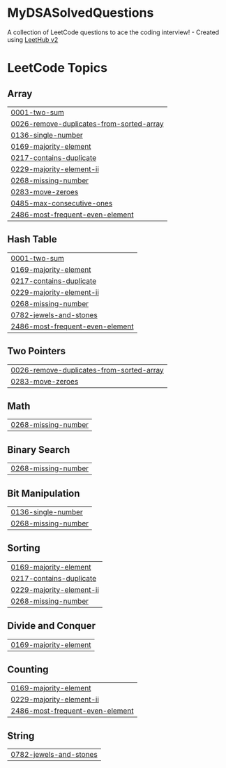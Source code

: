 # MyDSASolvedQuestions
A collection of LeetCode questions to ace the coding interview! - Created using [LeetHub v2](https://github.com/arunbhardwaj/LeetHub-2.0)

<!---LeetCode Topics Start-->
# LeetCode Topics
## Array
|  |
| ------- |
| [0001-two-sum](https://github.com/danishsheikh1122/MyDSASolvedQuestions/tree/master/0001-two-sum) |
| [0026-remove-duplicates-from-sorted-array](https://github.com/danishsheikh1122/MyDSASolvedQuestions/tree/master/0026-remove-duplicates-from-sorted-array) |
| [0136-single-number](https://github.com/danishsheikh1122/MyDSASolvedQuestions/tree/master/0136-single-number) |
| [0169-majority-element](https://github.com/danishsheikh1122/MyDSASolvedQuestions/tree/master/0169-majority-element) |
| [0217-contains-duplicate](https://github.com/danishsheikh1122/MyDSASolvedQuestions/tree/master/0217-contains-duplicate) |
| [0229-majority-element-ii](https://github.com/danishsheikh1122/MyDSASolvedQuestions/tree/master/0229-majority-element-ii) |
| [0268-missing-number](https://github.com/danishsheikh1122/MyDSASolvedQuestions/tree/master/0268-missing-number) |
| [0283-move-zeroes](https://github.com/danishsheikh1122/MyDSASolvedQuestions/tree/master/0283-move-zeroes) |
| [0485-max-consecutive-ones](https://github.com/danishsheikh1122/MyDSASolvedQuestions/tree/master/0485-max-consecutive-ones) |
| [2486-most-frequent-even-element](https://github.com/danishsheikh1122/MyDSASolvedQuestions/tree/master/2486-most-frequent-even-element) |
## Hash Table
|  |
| ------- |
| [0001-two-sum](https://github.com/danishsheikh1122/MyDSASolvedQuestions/tree/master/0001-two-sum) |
| [0169-majority-element](https://github.com/danishsheikh1122/MyDSASolvedQuestions/tree/master/0169-majority-element) |
| [0217-contains-duplicate](https://github.com/danishsheikh1122/MyDSASolvedQuestions/tree/master/0217-contains-duplicate) |
| [0229-majority-element-ii](https://github.com/danishsheikh1122/MyDSASolvedQuestions/tree/master/0229-majority-element-ii) |
| [0268-missing-number](https://github.com/danishsheikh1122/MyDSASolvedQuestions/tree/master/0268-missing-number) |
| [0782-jewels-and-stones](https://github.com/danishsheikh1122/MyDSASolvedQuestions/tree/master/0782-jewels-and-stones) |
| [2486-most-frequent-even-element](https://github.com/danishsheikh1122/MyDSASolvedQuestions/tree/master/2486-most-frequent-even-element) |
## Two Pointers
|  |
| ------- |
| [0026-remove-duplicates-from-sorted-array](https://github.com/danishsheikh1122/MyDSASolvedQuestions/tree/master/0026-remove-duplicates-from-sorted-array) |
| [0283-move-zeroes](https://github.com/danishsheikh1122/MyDSASolvedQuestions/tree/master/0283-move-zeroes) |
## Math
|  |
| ------- |
| [0268-missing-number](https://github.com/danishsheikh1122/MyDSASolvedQuestions/tree/master/0268-missing-number) |
## Binary Search
|  |
| ------- |
| [0268-missing-number](https://github.com/danishsheikh1122/MyDSASolvedQuestions/tree/master/0268-missing-number) |
## Bit Manipulation
|  |
| ------- |
| [0136-single-number](https://github.com/danishsheikh1122/MyDSASolvedQuestions/tree/master/0136-single-number) |
| [0268-missing-number](https://github.com/danishsheikh1122/MyDSASolvedQuestions/tree/master/0268-missing-number) |
## Sorting
|  |
| ------- |
| [0169-majority-element](https://github.com/danishsheikh1122/MyDSASolvedQuestions/tree/master/0169-majority-element) |
| [0217-contains-duplicate](https://github.com/danishsheikh1122/MyDSASolvedQuestions/tree/master/0217-contains-duplicate) |
| [0229-majority-element-ii](https://github.com/danishsheikh1122/MyDSASolvedQuestions/tree/master/0229-majority-element-ii) |
| [0268-missing-number](https://github.com/danishsheikh1122/MyDSASolvedQuestions/tree/master/0268-missing-number) |
## Divide and Conquer
|  |
| ------- |
| [0169-majority-element](https://github.com/danishsheikh1122/MyDSASolvedQuestions/tree/master/0169-majority-element) |
## Counting
|  |
| ------- |
| [0169-majority-element](https://github.com/danishsheikh1122/MyDSASolvedQuestions/tree/master/0169-majority-element) |
| [0229-majority-element-ii](https://github.com/danishsheikh1122/MyDSASolvedQuestions/tree/master/0229-majority-element-ii) |
| [2486-most-frequent-even-element](https://github.com/danishsheikh1122/MyDSASolvedQuestions/tree/master/2486-most-frequent-even-element) |
## String
|  |
| ------- |
| [0782-jewels-and-stones](https://github.com/danishsheikh1122/MyDSASolvedQuestions/tree/master/0782-jewels-and-stones) |
<!---LeetCode Topics End-->